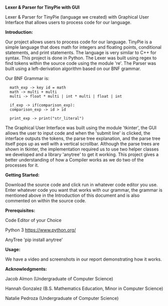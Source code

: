 **Lexer & Parser for TinyPie with GUI**

Lexer & Parser for TinyPie (language we created) with Graphical User Interface that allows users to process code for our language.

**Introduction:**

Our project allows users to process code for our language. TinyPie is a simple language that does math for integers and floating points, conditional statements, and print statements.  The language is very similar to C++ for syntax. This project is done in Python. The Lexer was built using regex to find tokens within the source code using the module 're'. The Parser was built using a left-derivation algorithm based on our BNF grammar.

Our BNF Grammar is:

      math_exp -> key id = math
      math -> multi + multi
      multi -> float * multi | int * multi | float | int
      
      if_exp -> if(comparison_exp):
      comparison_exp -> id > id
      
      print_exp -> print("str_literal")
      
The Graphical User Interface was built using the module 'tkinter', the GUI allows the user to input code and when the 'submit line' is clicked, the interface outputs the tokens, the parse tree explanation, and the parse tree itself pops up as well with a vertical scrollbar. Although the parse trees are shown in tkinter, the implementation required us to use two helper classes we developed and a library 'anytree' to get it working. This project gives a better understanding of how a Compiler works as we do two of the processes for it.

**Getting Started:**

Download the source code and click run in whatever code editor you use. Enter whatever code you want that works with our grammar, the grammar is mentioned above in the Introduction of this document and is also commented on within the source code.

**Prerequisites:**

Code Editor of your Choice

Python 3 
            https://www.python.org/

AnyTree 
            'pip install anytree'

**Usage:**

We have a video and screenshots in our report demonstrating how it works.

**Acknowledgments:**

Jacob Almon (Undergraduate of Computer Science)

Hannah Gonzalez (B.S. Mathematics Education, Minor in Computer Science)

Natalie Pedroza (Undergraduate of Computer Science)

